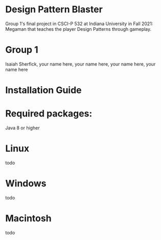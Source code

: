 # Design Pattern Blaster
Group 1's final project in CSCI-P 532 at Indiana University in Fall 2021: Megaman that teaches the player Design Patterns through gameplay.

# Group 1

Isaiah Sherfick,
your name here,
your name here,
your name here,
your name here

# Installation Guide

# Required packages:
Java 8 or higher

# Linux
todo

# Windows
todo

# Macintosh
todo
